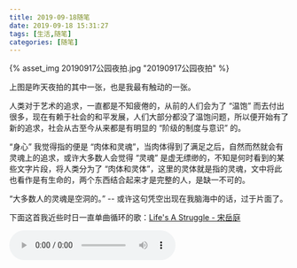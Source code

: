 ```yaml
---
title: 2019-09-18随笔
date: 2019-09-18 15:31:27
tags: [生活,随笔]
categories: [随笔]
---
```


{% asset_img 20190917公园夜拍.jpg "20190917公园夜拍" %}

上图是昨天夜拍的其中一张，也是我最有触动的一张。

<!-- more -->

人类对于艺术的追求，一直都是不知疲倦的，从前的人们会为了 “温饱” 而去付出很多，现在有赖于社会的和平发展，人们大部分都没了温饱问题，所以便开始有了新的追求，社会从古至今从来都是有明显的 “阶级的制度与意识” 的。

“身心” 我觉得指的便是 “肉体和灵魂”，当肉体得到了满足之后，自然而然就会有灵魂上的追求，或许大多数人会觉得 “灵魂” 是虚无缥缈的，不知是何时看到的某些文字片段，将人类分为了 “肉体和灵体”，这里的灵体就是指的灵魂，文中将此也看作是有生命的，两个东西结合起来才是完整的人，是缺一不可的。

“大多数人的灵魂是空洞的。” -- 或许这句凭空出现在我脑海中的话，过于片面了。

下面这首我近些时日一直单曲循环的歌：[Life's A Struggle - 宋岳庭](http://music.163.com/song?id=145223&userid=128515912)

<audio id="audio" controls="" autoplay="autoplay" loop="loop">
  <source id="mp3" src="https://m801.music.126.net/20190918163827/b464ef4c5f33b55b034af6464e954880/jdyyaac/015a/010c/555f/60b6d7cb586f72266e95b550de9ba993.m4a">
</audio>

